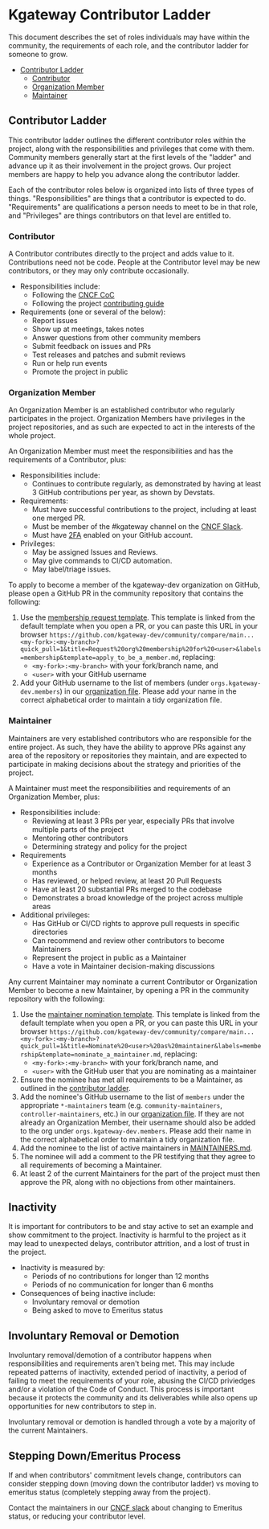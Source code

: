 # Kgateway Contributor Ladder

This document describes the set of roles individuals may have within the community, the requirements of each role, and the contributor ladder for someone to grow.

* [Contributor Ladder](#contributor-ladder)
    * [Contributor](#contributor)
    * [Organization Member](#organization-member)
    * [Maintainer](#maintainer)

## Contributor Ladder

This contributor ladder outlines the different contributor roles within the project, along with the responsibilities and privileges that come with them. Community members generally start at the first levels of the "ladder" and advance up it as their involvement in the project grows.  Our project members are happy to help you advance along the contributor ladder.

Each of the contributor roles below is organized into lists of three types of things. "Responsibilities" are things that a contributor is expected to do. "Requirements" are qualifications a person needs to meet to be in that role, and "Privileges" are things contributors on that level are entitled to.

### Contributor

A Contributor contributes directly to the project and adds value to it. Contributions need not be code. People at the Contributor level may be new contributors, or they may only contribute occasionally.

* Responsibilities include:
    * Following the [CNCF CoC](https://github.com/cncf/foundation/blob/main/code-of-conduct.md)
    * Following the project [contributing guide](CONTRIBUTING.md)
* Requirements (one or several of the below):
    * Report issues
    * Show up at meetings, takes notes
    * Answer questions from other community members
    * Submit feedback on issues and PRs
    * Test releases and patches and submit reviews
    * Run or help run events
    * Promote the project in public

### Organization Member

An Organization Member is an established contributor who regularly participates in the project. Organization Members have privileges in the project repositories, and as such are expected to act in the interests of the whole project.

An Organization Member must meet the responsibilities and has the requirements of a Contributor, plus:

* Responsibilities include:
    * Continues to contribute regularly, as demonstrated by having at least 3 GitHub contributions per year, as shown by Devstats.
* Requirements:
    * Must have successful contributions to the project, including at least one merged PR.
    * Must be member of the #kgateway channel on the [CNCF Slack](https://slack.cncf.io).
    * Must have [2FA](https://docs.github.com/en/authentication/securing-your-account-with-two-factor-authentication-2fa) enabled on your GitHub account.
* Privileges:
    * May be assigned Issues and Reviews.
    * May give commands to CI/CD automation.
    * May label/triage issues.

To apply to become a member of the kgateway-dev organization on GitHub, please open a GitHub PR in the community repository that contains the following:
1. Use the [membership request template](.github/PULL_REQUEST_TEMPLATE/apply_to_be_a_member.md). This template is linked from the default template when you open a PR, or you can paste this URL in your browser `https://github.com/kgateway-dev/community/compare/main...<my-fork>:<my-branch>?quick_pull=1&title=Request%20org%20membership%20for%20<user>&labels=membership&template=apply_to_be_a_member.md`, replacing:
    - `<my-fork>:<my-branch>` with your fork/branch name, and
    - `<user>` with your GitHub username
1. Add your GitHub username to the list of members (under `orgs.kgateway-dev.members`) in our [organization file](./org.yaml). Please add your name in the correct alphabetical order to maintain a tidy organization file.

### Maintainer

Maintainers are very established contributors who are responsible for the entire project. As such, they have the ability to approve PRs against any area of the repository or repositories they maintain, and are expected to participate in making decisions about the strategy and priorities of the project.

A Maintainer must meet the responsibilities and requirements of an Organization Member, plus:

* Responsibilities include:
    * Reviewing at least 3 PRs per year, especially PRs that involve multiple parts of the project
    * Mentoring other contributors
    * Determining strategy and policy for the project
* Requirements
    * Experience as a Contributor or Organization Member for at least 3 months
    * Has reviewed, or helped review, at least 20 Pull Requests
    * Have at least 20 substantial PRs merged to the codebase
    * Demonstrates a broad knowledge of the project across multiple areas
* Additional privileges:
    * Has GitHub or CI/CD rights to approve pull requests in specific directories
    * Can recommend and review other contributors to become Maintainers
    * Represent the project in public as a Maintainer
    * Have a vote in Maintainer decision-making discussions
    
Any current Maintainer may nominate a current Contributor or Organization Member to become a new Maintainer, by opening a PR in the community repository with the following:
1. Use the [maintainer nomination template](.github/PULL_REQUEST_TEMPLATE/nominate_a_maintainer.md). This template is linked from the default template when you open a PR, or you can paste this URL in your browser `https://github.com/kgateway-dev/community/compare/main...<my-fork>:<my-branch>?quick_pull=1&title=Nominate%20<user>%20as%20maintainer&labels=membership&template=nominate_a_maintainer.md`, replacing:
    - `<my-fork>:<my-branch>` with your fork/branch name, and
    - `<user>` with the GitHub user that you are nominating as a maintainer
1. Ensure the nominee has met all requirements to be a Maintainer, as outlined in the [contributor ladder](https://github.com/kgateway-dev/community/blob/main/CONTRIBUTOR_LADDER.md#maintainer).
1. Add the nominee's GitHub username to the list of `members` under the appropriate `*-maintainers` team (e.g. `community-maintainers`, `controller-maintainers`, etc.) in our [organization file](./org.yaml). If they are not already an Organization Member, their username should also be added to the org under `orgs.kgateway-dev.members`. Please add their name in the correct alphabetical order to maintain a tidy organization file.
1. Add the nominee to the list of active maintainers in [MAINTAINERS.md](https://github.com/kgateway-dev/community/blob/main/MAINTAINERS.md).
1. The nominee will add a comment to the PR testifying that they agree to all requirements of becoming a Maintainer.
1. At least 2 of the current Maintainers for the part of the project must then approve the PR, along with no objections from other maintainers.

## Inactivity

It is important for contributors to be and stay active to set an example and show commitment to the project. Inactivity is harmful to the project as it may lead to unexpected delays, contributor attrition, and a lost of trust in the project.

* Inactivity is measured by:
    * Periods of no contributions for longer than 12 months
    * Periods of no communication for longer than 6 months
* Consequences of being inactive include:
    * Involuntary removal or demotion
    * Being asked to move to Emeritus status

## Involuntary Removal or Demotion

Involuntary removal/demotion of a contributor happens when responsibilities and requirements aren't being met. This may include repeated patterns of inactivity, extended period of inactivity, a period of failing to meet the requirements of your role, abusing the CI/CD priviedges and/or a violation of the Code of Conduct. This process is important because it protects the community and its deliverables while also opens up opportunities for new contributors to step in.

Involuntary removal or demotion is handled through a vote by a majority of the current Maintainers.

## Stepping Down/Emeritus Process

If and when contributors' commitment levels change, contributors can consider stepping down (moving down the contributor ladder) vs moving to emeritus status (completely stepping away from the project).

Contact the maintainers in our [CNCF slack](https://cloud-native.slack.com/archives/C080D3PJMS4) about changing to Emeritus status, or reducing your contributor level.